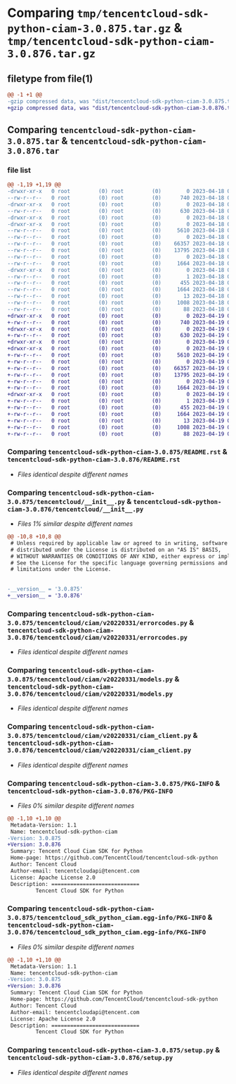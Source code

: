 # Comparing `tmp/tencentcloud-sdk-python-ciam-3.0.875.tar.gz` & `tmp/tencentcloud-sdk-python-ciam-3.0.876.tar.gz`

## filetype from file(1)

```diff
@@ -1 +1 @@
-gzip compressed data, was "dist/tencentcloud-sdk-python-ciam-3.0.875.tar", last modified: Tue Apr 18 00:27:51 2023, max compression
+gzip compressed data, was "dist/tencentcloud-sdk-python-ciam-3.0.876.tar", last modified: Wed Apr 19 00:21:07 2023, max compression
```

## Comparing `tencentcloud-sdk-python-ciam-3.0.875.tar` & `tencentcloud-sdk-python-ciam-3.0.876.tar`

### file list

```diff
@@ -1,19 +1,19 @@
-drwxr-xr-x   0 root         (0) root         (0)        0 2023-04-18 00:27:51.000000 tencentcloud-sdk-python-ciam-3.0.875/
--rw-r--r--   0 root         (0) root         (0)      740 2023-04-18 00:27:51.000000 tencentcloud-sdk-python-ciam-3.0.875/README.rst
-drwxr-xr-x   0 root         (0) root         (0)        0 2023-04-18 00:27:51.000000 tencentcloud-sdk-python-ciam-3.0.875/tencentcloud/
--rw-r--r--   0 root         (0) root         (0)      630 2023-04-18 00:27:51.000000 tencentcloud-sdk-python-ciam-3.0.875/tencentcloud/__init__.py
-drwxr-xr-x   0 root         (0) root         (0)        0 2023-04-18 00:27:51.000000 tencentcloud-sdk-python-ciam-3.0.875/tencentcloud/ciam/
-drwxr-xr-x   0 root         (0) root         (0)        0 2023-04-18 00:27:51.000000 tencentcloud-sdk-python-ciam-3.0.875/tencentcloud/ciam/v20220331/
--rw-r--r--   0 root         (0) root         (0)     5610 2023-04-18 00:27:51.000000 tencentcloud-sdk-python-ciam-3.0.875/tencentcloud/ciam/v20220331/errorcodes.py
--rw-r--r--   0 root         (0) root         (0)        0 2023-04-18 00:27:51.000000 tencentcloud-sdk-python-ciam-3.0.875/tencentcloud/ciam/v20220331/__init__.py
--rw-r--r--   0 root         (0) root         (0)    66357 2023-04-18 00:27:51.000000 tencentcloud-sdk-python-ciam-3.0.875/tencentcloud/ciam/v20220331/models.py
--rw-r--r--   0 root         (0) root         (0)    13795 2023-04-18 00:27:51.000000 tencentcloud-sdk-python-ciam-3.0.875/tencentcloud/ciam/v20220331/ciam_client.py
--rw-r--r--   0 root         (0) root         (0)        0 2023-04-18 00:27:51.000000 tencentcloud-sdk-python-ciam-3.0.875/tencentcloud/ciam/__init__.py
--rw-r--r--   0 root         (0) root         (0)     1664 2023-04-18 00:27:51.000000 tencentcloud-sdk-python-ciam-3.0.875/PKG-INFO
-drwxr-xr-x   0 root         (0) root         (0)        0 2023-04-18 00:27:51.000000 tencentcloud-sdk-python-ciam-3.0.875/tencentcloud_sdk_python_ciam.egg-info/
--rw-r--r--   0 root         (0) root         (0)        1 2023-04-18 00:27:51.000000 tencentcloud-sdk-python-ciam-3.0.875/tencentcloud_sdk_python_ciam.egg-info/dependency_links.txt
--rw-r--r--   0 root         (0) root         (0)      455 2023-04-18 00:27:51.000000 tencentcloud-sdk-python-ciam-3.0.875/tencentcloud_sdk_python_ciam.egg-info/SOURCES.txt
--rw-r--r--   0 root         (0) root         (0)     1664 2023-04-18 00:27:51.000000 tencentcloud-sdk-python-ciam-3.0.875/tencentcloud_sdk_python_ciam.egg-info/PKG-INFO
--rw-r--r--   0 root         (0) root         (0)       13 2023-04-18 00:27:51.000000 tencentcloud-sdk-python-ciam-3.0.875/tencentcloud_sdk_python_ciam.egg-info/top_level.txt
--rw-r--r--   0 root         (0) root         (0)     1008 2023-04-18 00:27:51.000000 tencentcloud-sdk-python-ciam-3.0.875/setup.py
--rw-r--r--   0 root         (0) root         (0)       88 2023-04-18 00:27:51.000000 tencentcloud-sdk-python-ciam-3.0.875/setup.cfg
+drwxr-xr-x   0 root         (0) root         (0)        0 2023-04-19 00:21:07.000000 tencentcloud-sdk-python-ciam-3.0.876/
+-rw-r--r--   0 root         (0) root         (0)      740 2023-04-19 00:21:07.000000 tencentcloud-sdk-python-ciam-3.0.876/README.rst
+drwxr-xr-x   0 root         (0) root         (0)        0 2023-04-19 00:21:07.000000 tencentcloud-sdk-python-ciam-3.0.876/tencentcloud/
+-rw-r--r--   0 root         (0) root         (0)      630 2023-04-19 00:21:07.000000 tencentcloud-sdk-python-ciam-3.0.876/tencentcloud/__init__.py
+drwxr-xr-x   0 root         (0) root         (0)        0 2023-04-19 00:21:07.000000 tencentcloud-sdk-python-ciam-3.0.876/tencentcloud/ciam/
+drwxr-xr-x   0 root         (0) root         (0)        0 2023-04-19 00:21:07.000000 tencentcloud-sdk-python-ciam-3.0.876/tencentcloud/ciam/v20220331/
+-rw-r--r--   0 root         (0) root         (0)     5610 2023-04-19 00:21:07.000000 tencentcloud-sdk-python-ciam-3.0.876/tencentcloud/ciam/v20220331/errorcodes.py
+-rw-r--r--   0 root         (0) root         (0)        0 2023-04-19 00:21:07.000000 tencentcloud-sdk-python-ciam-3.0.876/tencentcloud/ciam/v20220331/__init__.py
+-rw-r--r--   0 root         (0) root         (0)    66357 2023-04-19 00:21:07.000000 tencentcloud-sdk-python-ciam-3.0.876/tencentcloud/ciam/v20220331/models.py
+-rw-r--r--   0 root         (0) root         (0)    13795 2023-04-19 00:21:07.000000 tencentcloud-sdk-python-ciam-3.0.876/tencentcloud/ciam/v20220331/ciam_client.py
+-rw-r--r--   0 root         (0) root         (0)        0 2023-04-19 00:21:07.000000 tencentcloud-sdk-python-ciam-3.0.876/tencentcloud/ciam/__init__.py
+-rw-r--r--   0 root         (0) root         (0)     1664 2023-04-19 00:21:07.000000 tencentcloud-sdk-python-ciam-3.0.876/PKG-INFO
+drwxr-xr-x   0 root         (0) root         (0)        0 2023-04-19 00:21:07.000000 tencentcloud-sdk-python-ciam-3.0.876/tencentcloud_sdk_python_ciam.egg-info/
+-rw-r--r--   0 root         (0) root         (0)        1 2023-04-19 00:21:07.000000 tencentcloud-sdk-python-ciam-3.0.876/tencentcloud_sdk_python_ciam.egg-info/dependency_links.txt
+-rw-r--r--   0 root         (0) root         (0)      455 2023-04-19 00:21:07.000000 tencentcloud-sdk-python-ciam-3.0.876/tencentcloud_sdk_python_ciam.egg-info/SOURCES.txt
+-rw-r--r--   0 root         (0) root         (0)     1664 2023-04-19 00:21:07.000000 tencentcloud-sdk-python-ciam-3.0.876/tencentcloud_sdk_python_ciam.egg-info/PKG-INFO
+-rw-r--r--   0 root         (0) root         (0)       13 2023-04-19 00:21:07.000000 tencentcloud-sdk-python-ciam-3.0.876/tencentcloud_sdk_python_ciam.egg-info/top_level.txt
+-rw-r--r--   0 root         (0) root         (0)     1008 2023-04-19 00:21:07.000000 tencentcloud-sdk-python-ciam-3.0.876/setup.py
+-rw-r--r--   0 root         (0) root         (0)       88 2023-04-19 00:21:07.000000 tencentcloud-sdk-python-ciam-3.0.876/setup.cfg
```

### Comparing `tencentcloud-sdk-python-ciam-3.0.875/README.rst` & `tencentcloud-sdk-python-ciam-3.0.876/README.rst`

 * *Files identical despite different names*

### Comparing `tencentcloud-sdk-python-ciam-3.0.875/tencentcloud/__init__.py` & `tencentcloud-sdk-python-ciam-3.0.876/tencentcloud/__init__.py`

 * *Files 1% similar despite different names*

```diff
@@ -10,8 +10,8 @@
 # Unless required by applicable law or agreed to in writing, software
 # distributed under the License is distributed on an "AS IS" BASIS,
 # WITHOUT WARRANTIES OR CONDITIONS OF ANY KIND, either express or implied.
 # See the License for the specific language governing permissions and
 # limitations under the License.
 
 
-__version__ = '3.0.875'
+__version__ = '3.0.876'
```

### Comparing `tencentcloud-sdk-python-ciam-3.0.875/tencentcloud/ciam/v20220331/errorcodes.py` & `tencentcloud-sdk-python-ciam-3.0.876/tencentcloud/ciam/v20220331/errorcodes.py`

 * *Files identical despite different names*

### Comparing `tencentcloud-sdk-python-ciam-3.0.875/tencentcloud/ciam/v20220331/models.py` & `tencentcloud-sdk-python-ciam-3.0.876/tencentcloud/ciam/v20220331/models.py`

 * *Files identical despite different names*

### Comparing `tencentcloud-sdk-python-ciam-3.0.875/tencentcloud/ciam/v20220331/ciam_client.py` & `tencentcloud-sdk-python-ciam-3.0.876/tencentcloud/ciam/v20220331/ciam_client.py`

 * *Files identical despite different names*

### Comparing `tencentcloud-sdk-python-ciam-3.0.875/PKG-INFO` & `tencentcloud-sdk-python-ciam-3.0.876/PKG-INFO`

 * *Files 0% similar despite different names*

```diff
@@ -1,10 +1,10 @@
 Metadata-Version: 1.1
 Name: tencentcloud-sdk-python-ciam
-Version: 3.0.875
+Version: 3.0.876
 Summary: Tencent Cloud Ciam SDK for Python
 Home-page: https://github.com/TencentCloud/tencentcloud-sdk-python
 Author: Tencent Cloud
 Author-email: tencentcloudapi@tencent.com
 License: Apache License 2.0
 Description: ============================
         Tencent Cloud SDK for Python
```

### Comparing `tencentcloud-sdk-python-ciam-3.0.875/tencentcloud_sdk_python_ciam.egg-info/PKG-INFO` & `tencentcloud-sdk-python-ciam-3.0.876/tencentcloud_sdk_python_ciam.egg-info/PKG-INFO`

 * *Files 0% similar despite different names*

```diff
@@ -1,10 +1,10 @@
 Metadata-Version: 1.1
 Name: tencentcloud-sdk-python-ciam
-Version: 3.0.875
+Version: 3.0.876
 Summary: Tencent Cloud Ciam SDK for Python
 Home-page: https://github.com/TencentCloud/tencentcloud-sdk-python
 Author: Tencent Cloud
 Author-email: tencentcloudapi@tencent.com
 License: Apache License 2.0
 Description: ============================
         Tencent Cloud SDK for Python
```

### Comparing `tencentcloud-sdk-python-ciam-3.0.875/setup.py` & `tencentcloud-sdk-python-ciam-3.0.876/setup.py`

 * *Files identical despite different names*

